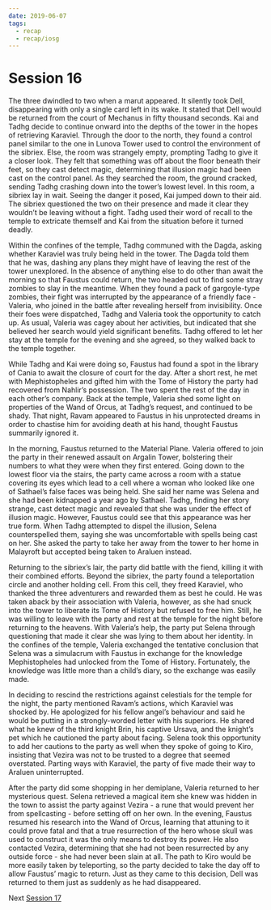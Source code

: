 ```yaml
---
date: 2019-06-07
tags:
  - recap
  - recap/iosg
---
```

# Session 16

The three dwindled to two when a marut appeared. It silently took Dell, disappearing with only a single card left in its wake. It stated that Dell would be returned from the court of Mechanus in fifty thousand seconds. Kai and Tadhg decide to continue onward into the depths of the tower in the hopes of retrieving Karaviel. Through the door to the north, they found a control panel similar to the one in Lunova Tower used to control the environment of the sibriex. Else, the room was strangely empty, prompting Tadhg to give it a closer look. They felt that something was off about the floor beneath their feet, so they cast detect magic, determining that illusion magic had been cast on the control panel. As they searched the room, the ground cracked, sending Tadhg crashing down into the tower’s lowest level. In this room, a sibriex lay in wait. Seeing the danger it posed, Kai jumped down to their aid. The sibriex questioned the two on their presence and made it clear they wouldn’t be leaving without a fight. Tadhg used their word of recall to the temple to extricate themself and Kai from the situation before it turned deadly.

Within the confines of the temple, Tadhg communed with the Dagda, asking whether Karaviel was truly being held in the tower. The Dagda told them that he was, dashing any plans they might have of leaving the rest of the tower unexplored. In the absence of anything else to do other than await the morning so that Faustus could return, the two headed out to find some stray zombies to slay in the meantime. When they found a pack of gargoyle-type zombies, their fight was interrupted by the appearance of a friendly face - Valeria, who joined in the battle after revealing herself from invisibility. Once their foes were dispatched, Tadhg and Valeria took the opportunity to catch up. As usual, Valeria was cagey about her activities, but indicated that she believed her search would yield significant benefits. Tadhg offered to let her stay at the temple for the evening and she agreed, so they walked back to the temple together.

While Tadhg and Kai were doing so, Faustus had found a spot in the library of Cania to await the closure of court for the day. After a short rest, he met with Mephistopheles and gifted him with the Tome of History the party had recovered from Nahlir’s possession. The two spent the rest of the day in each other’s company. Back at the temple, Valeria shed some light on properties of the Wand of Orcus, at Tadhg’s request, and continued to be shady. That night, Ravam appeared to Faustus in his unprotected dreams in order to chastise him for avoiding death at his hand, thought Faustus summarily ignored it.

In the morning, Faustus returned to the Material Plane. Valeria offered to join the party in their renewed assault on Argalin Tower, bolstering their numbers to what they were when they first entered. Going down to the lowest floor via the stairs, the party came across a room with a statue covering its eyes which lead to a cell where a woman who looked like one of Sathael’s false faces was being held. She said her name was Selena and she had been kidnapped a year ago by Sathael. Tadhg, finding her story strange, cast detect magic and revealed that she was under the effect of illusion magic. However, Faustus could see that this appearance was her true form. When Tadhg attempted to dispel the illusion, Selena counterspelled them, saying she was uncomfortable with spells being cast on her. She asked the party to take her away from the tower to her home in Malayroft but accepted being taken to Araluen instead.

Returning to the sibriex’s lair, the party did battle with the fiend, killing it with their combined efforts. Beyond the sibriex, the party found a teleportation circle and another holding cell. From this cell, they freed Karaviel, who thanked the three adventurers and rewarded them as best he could. He was taken aback by their association with Valeria, however, as she had snuck into the tower to liberate its Tome of History but refused to free him. Still, he was willing to leave with the party and rest at the temple for the night before returning to the heavens. With Valeria’s help, the party put Selena through questioning that made it clear she was lying to them about her identity. In the confines of the temple, Valeria exchanged the tentative conclusion that Selena was a simulacrum with Faustus in exchange for the knowledge Mephistopheles had unlocked from the Tome of History. Fortunately, the knowledge was little more than a child’s diary, so the exchange was easily made.

In deciding to rescind the restrictions against celestials for the temple for the night, the party mentioned Ravam’s actions, which Karaviel was shocked by. He apologized for his fellow angel’s behaviour and said he would be putting in a strongly-worded letter with his superiors. He shared what he knew of the third knight Brin, his captive Ursava, and the knight’s pet which he cautioned the party about facing. Selena took this opportunity to add her cautions to the party as well when they spoke of going to Kiro, insisting that Vezira was not to be trusted to a degree that seemed overstated. Parting ways with Karaviel, the party of five made their way to Araluen uninterrupted.

After the party did some shopping in her demiplane, Valeria returned to her mysterious quest. Selena retrieved a magical item she knew was hidden in the town to assist the party against Vezira - a rune that would prevent her from spellcasting - before setting off on her own. In the evening, Faustus resumed his research into the Wand of Orcus, learning that attuning to it could prove fatal and that a true resurrection of the hero whose skull was used to construct it was the only means to destroy its power. He also contacted Vezira, determining that she had not been resurrected by any outside force - she had never been slain at all. The path to Kiro would be more easily taken by teleporting, so the party decided to take the day off to allow Faustus’ magic to return. Just as they came to this decision, Dell was returned to them just as suddenly as he had disappeared.

Next
[Session 17](Recaps/Isle%20of%20Sleepless%20Graves/Session%2017.md)